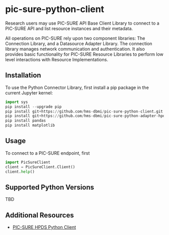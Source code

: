 # pic-sure-python-client
Research users may use PIC-SURE API Base Client Library to connect to a PIC-SURE API and list resource instances and their metadata. 

All operations on PIC-SURE rely upon two component libraries: The Connection Library, and a Datasource Adapter Library. The connection library manages network communication and authentication. It also provides basic functionality for PIC-SURE Resource Libraries to perform low level interactions with Resource Implementations. 
## Installation
To use the Python Connector Library, first install a pip package in the current Jupyter kernel:

```python
import sys
pip install --upgrade pip
pip install git+https://github.com/hms-dbmi/pic-sure-python-client.git    
pip install git+https://github.com/hms-dbmi/pic-sure-python-adapter-hpds.git
pip install pandas
pip install matplotlib
```
## Usage
To connect to a PIC-SURE endpoint, first 

```python
import PicSureClient
client = PicSureClient.Client()
client.help()
```
## Supported Python Versions
TBD
## Additional Resources
* [PIC-SURE HPDS Python Client](https://github.com/hms-dbmi/pic-sure-python-adapter-hpds "PIC-SURE HPDS Python Client")
